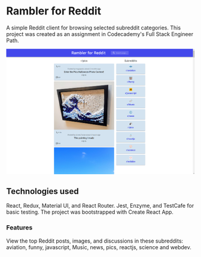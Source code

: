 # Rambler for Reddit

A simple Reddit client for browsing selected subreddit categories. This project was created as an assignment in Codecademy's Full Stack Engineer Path.

![Screenshot of Rambler for Reddit](https://github.com/mikejoh12/rambler-for-reddit/blob/main/RamblerForReddit_Screenshot.png)

## Technologies used

React, Redux, Material UI, and React Router. Jest, Enzyme, and TestCafe for basic testing. The project was bootstrapped with Create React App.

### Features

View the top Reddit posts, images, and discussions in these subreddits: aviation, funny, javascript, Music, news, pics, reactjs, science and webdev.
